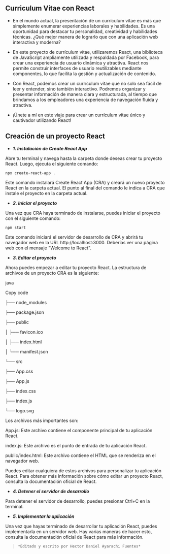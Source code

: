 ## Curriculum Vitae con React

 - En el mundo actual, la presentación de un currículum vítae es más que
   simplemente enumerar experiencias laborales y habilidades. Es una
   oportunidad para destacar tu personalidad, creatividad y habilidades
   técnicas. ¿Qué mejor manera de lograrlo que con una aplicación web
   interactiva y moderna?
   
 - En este proyecto de currículum vítae, utilizaremos React, una
   biblioteca de JavaScript ampliamente utilizada y respaldada por
   Facebook, para crear una experiencia de usuario dinámica y atractiva.
   React nos permite construir interfaces de usuario reutilizables
   mediante componentes, lo que facilita la gestión y actualización de
   contenido.
   
 - Con React, podemos crear un currículum vítae que no solo sea fácil de
   leer y entender, sino también interactivo. Podremos organizar y
   presentar información de manera clara y estructurada, al tiempo que
   brindamos a los empleadores una experiencia de navegación fluida y
   atractiva.
   
 - ¡Únete a mí en este viaje para crear un currículum vítae único y
   cautivador utilizando React!

## Creación de un proyecto React

 - ***1. Instalación de Create React App***

Abre tu terminal y navega hasta la carpeta donde deseas crear tu proyecto React. Luego, ejecuta el siguiente comando:

  


    npx create-react-app .

Este comando instalará Create React App (CRA) y creará un nuevo proyecto React en la carpeta actual. El punto al final del comando le indica a CRA que instale el proyecto en la carpeta actual.

  

 - ***2. Iniciar el proyecto***

Una vez que CRA haya terminado de instalarse, puedes iniciar el proyecto con el siguiente comando:

  


    npm start

Este comando iniciará el servidor de desarrollo de CRA y abrirá tu navegador web en la URL http://localhost:3000. Deberías ver una página web con el mensaje "Welcome to React".

  

 - ***3. Editar el proyecto***

Ahora puedes empezar a editar tu proyecto React. La estructura de archivos de un proyecto CRA es la siguiente:

  

java

Copy code

├── node_modules

├── package.json

├── public

│ ├── favicon.ico

│ ├── index.html

│ └── manifest.json

└── src

├── App.css

├── App.js

├── index.css

├── index.js

└── logo.svg

Los archivos más importantes son:

  

App.js: Este archivo contiene el componente principal de tu aplicación React.

index.js: Este archivo es el punto de entrada de tu aplicación React.

public/index.html: Este archivo contiene el HTML que se renderiza en el navegador web.

Puedes editar cualquiera de estos archivos para personalizar tu aplicación React. Para obtener más información sobre cómo editar un proyecto React, consulta la documentación oficial de React.

  

 - ***4. Detener el servidor de desarrollo***

Para detener el servidor de desarrollo, puedes presionar Ctrl+C en la terminal.

  

 - ***5. Implementar la aplicación***

Una vez que hayas terminado de desarrollar tu aplicación React, puedes implementarla en un servidor web. Hay varias maneras de hacer esto, consulta la documentación oficial de React para más información.




> `*Editado y escrito por Hector Daniel Ayarachi Fuentes*`

